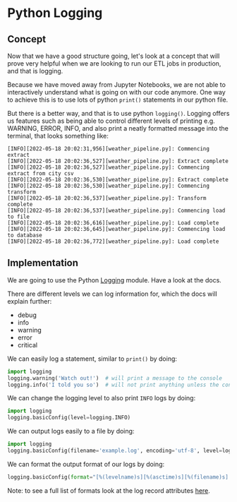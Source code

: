 # Python Logging 

## Concept 

Now that we have a good structure going, let's look at a concept that will prove very helpful when we are looking to run our ETL jobs in production, and that is logging. 

Because we have moved away from Jupyter Notebooks, we are not able to interactively understand what is going on with our code anymore. One way to achieve this is to use lots of python `print()` statements in our python file. 

But there is a better way, and that is to use python `logging()`. Logging offers us features such as being able to control different levels of printing e.g. WARNING, ERROR, INFO, and also print a neatly formatted message into the terminal, that looks something like: 

```
[INFO][2022-05-18 20:02:31,956][weather_pipeline.py]: Commencing extract
[INFO][2022-05-18 20:02:36,527][weather_pipeline.py]: Extract complete
[INFO][2022-05-18 20:02:36,527][weather_pipeline.py]: Commencing extract from city csv
[INFO][2022-05-18 20:02:36,530][weather_pipeline.py]: Extract complete
[INFO][2022-05-18 20:02:36,530][weather_pipeline.py]: Commencing transform
[INFO][2022-05-18 20:02:36,537][weather_pipeline.py]: Transform complete
[INFO][2022-05-18 20:02:36,537][weather_pipeline.py]: Commencing load to file
[INFO][2022-05-18 20:02:36,616][weather_pipeline.py]: Load complete
[INFO][2022-05-18 20:02:36,645][weather_pipeline.py]: Commencing load to database
[INFO][2022-05-18 20:02:36,772][weather_pipeline.py]: Load complete
```

## Implementation 

We are going to use the Python [Logging](https://docs.python.org/3/library/logging.html) module. Have a look at the docs. 

There are different levels we can log information for, which the docs will explain further: 
- debug
- info
- warning
- error 
- critical 

We can easily log a statement, similar to `print()` by doing: 

```python
import logging
logging.warning('Watch out!')  # will print a message to the console
logging.info('I told you so')  # will not print anything unless the configured logging level is changed 
```

We can change the logging level to also print `INFO` logs by doing: 

```python
import logging 
logging.basicConfig(level=logging.INFO)
```

We can output logs easily to a file by doing: 

```python
import logging
logging.basicConfig(filename='example.log', encoding='utf-8', level=logging.DEBUG)
```

We can format the output format of our logs by doing: 

```python
logging.basicConfig(format="[%(levelname)s][%(asctime)s][%(filename)s]: %(message)s") 
```

Note: to see a full list of formats look at the log record attributes [here](https://docs.python.org/3/library/logging.html#logging.LogRecord).

